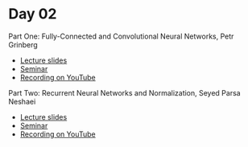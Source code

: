 # Day 02

Part One: Fully-Connected and Convolutional Neural Networks, Petr Grinberg
* [Lecture slides](https://docs.google.com/presentation/d/1CH_NgWOjzbUCbp3pPA82SynUNl4Nk5c6CKwWx-e8hZI/edit?usp=sharing)
* [Seminar](Seminar_Models_and_Pipeline.ipynb)
* [Recording on YouTube](https://youtu.be/3EDUGwWxZFw)

Part Two: Recurrent Neural Networks and Normalization, Seyed Parsa Neshaei
* [Lecture slides](Lecture_Slides_RNN-LSTM.pdf)
* [Seminar](Seminar_RNN-LSTM.ipynb)
* [Recording on YouTube](https://youtu.be/1X_hZjJ95kc)
